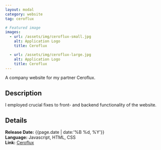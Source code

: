 ```yaml
---
layout: modal
category: website
tag: ceroflux

# Featured image
images:
  - url: /assets/img/ceroflux-small.jpg
    alt: Application Logo
    title: Ceroflux

  - url: /assets/img/ceroflux-large.jpg
    alt: Application Logo
    title: Ceroflux
---
```


A company website for my partner Ceroflux.
<!--content-->

## Description
I employed crucial fixes to front- and backend functionality of the website.

## Details
**Release Date:** {{page.date | date:'%B %d, %Y'}}    
**Language:** Javascript, HTML, CSS   
**Link:** [Ceroflux](https://www.ceroflux.com/)
